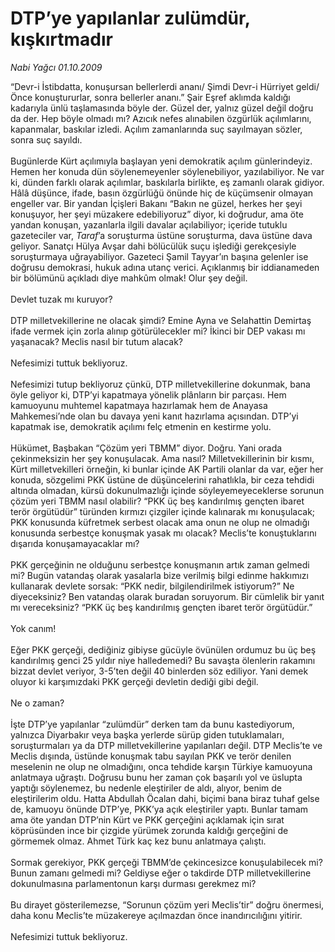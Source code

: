 # DTP’ye yapılanlar zulümdür, kışkırtmadır

*Nabi Yağcı 01.10.2009*

<div class="taraf_structure_2col_1zq">
<div class="margen_n">



 <p>“Devr-i İstibdatta, konuşursan bellerlerdi ananı/ Şimdi Devr-i Hürriyet geldi/ Önce konuştururlar, sonra bellerler ananı.” Şair Eşref aklımda kaldığı kadarıyla ünlü taşlamasında böyle der. Güzel der, yalnız güzel değil doğru da der. Hep böyle olmadı mı? Azıcık nefes alınabilen özgürlük açılımlarını, kapanmalar, baskılar izledi. Açılım zamanlarında suç sayılmayan sözler, sonra suç sayıldı. <br/><br/>Bugünlerde Kürt açılımıyla başlayan yeni demokratik açılım günlerindeyiz. Hemen her konuda dün söylenemeyenler söylenebiliyor, yazılabiliyor. Ne var ki, dünden farklı olarak açılımlar, baskılarla birlikte, eş zamanlı olarak gidiyor. Hâlâ düşünce, ifade, basın özgürlüğü önünde hiç de küçümsenir olmayan engeller var. Bir yandan İçişleri Bakanı “Bakın ne güzel, herkes her şeyi konuşuyor, her şeyi müzakere edebiliyoruz” diyor, ki doğrudur, ama öte yandan konuşan, yazanlarla ilgili davalar açılabiliyor; içeride tutuklu gazeteciler var, <i>Taraf</i>’a soruşturma üstüne soruşturma, dava üstüne dava geliyor. Sanatçı Hülya Avşar dahi bölücülük suçu işlediği gerekçesiyle soruşturmaya uğrayabiliyor. Gazeteci Şamil Tayyar’ın başına gelenler ise doğrusu demokrasi, hukuk adına utanç verici. Açıklanmış bir iddianameden bir bölümünü açıkladı diye mahkûm olmak! Olur şey değil. <br/><br/>Devlet tuzak mı kuruyor? <br/><br/>DTP milletvekillerine ne olacak şimdi? Emine Ayna ve Selahattin Demirtaş ifade vermek için zorla alınıp götürülecekler mi? İkinci bir DEP vakası mı yaşanacak? Meclis nasıl bir tutum alacak? <br/><br/>Nefesimizi tuttuk bekliyoruz. <br/><br/>Nefesimizi tutup bekliyoruz çünkü, DTP milletvekillerine dokunmak, bana öyle geliyor ki, DTP’yi kapatmaya yönelik plânların bir parçası. Hem kamuoyunu muhtemel kapatmaya hazırlamak hem de Anayasa Mahkemesi’nde olan bu davaya yeni kanıt hazırlama açısından. DTP’yi kapatmak ise, demokratik açılımı felç etmenin en kestirme yolu. <br/><br/>Hükümet, Başbakan “Çözüm yeri TBMM” diyor. Doğru. Yani orada çekinmeksizin her şey konuşulacak. Ama nasıl? Milletvekillerinin bir kısmı, Kürt milletvekilleri örneğin, ki bunlar içinde AK Partili olanlar da var, eğer her konuda, sözgelimi PKK üstüne de düşüncelerini rahatlıkla, bir ceza tehdidi altında olmadan, kürsü dokunulmazlığı içinde söyleyemeyeceklerse sorunun çözüm yeri TBMM nasıl olabilir? “PKK üç beş kandırılmış gençten ibaret terör örgütüdür” türünden kırmızı çizgiler içinde kalınarak mı konuşulacak; PKK konusunda küfretmek serbest olacak ama onun ne olup ne olmadığı konusunda serbestçe konuşmak yasak mı olacak? Meclis’te konuştuklarını dışarıda konuşamayacaklar mı? <br/><br/>PKK gerçeğinin ne olduğunu serbestçe konuşmanın artık zaman gelmedi mi? Bugün vatandaş olarak yasalarla bize verilmiş bilgi edinme hakkımızı kullanarak devlete sorsak: “PKK nedir, bilgilendirilmek istiyorum?” Ne diyeceksiniz? Ben vatandaş olarak buradan soruyorum. Bir cümlelik bir yanıt mı vereceksiniz? “PKK üç beş kandırılmış gençten ibaret terör örgütüdür.” <br/><br/>Yok canım! <br/><br/>Eğer PKK gerçeği, dediğiniz gibiyse gücüyle övünülen ordumuz bu üç beş kandırılmış genci 25 yıldır niye halledemedi? Bu savaşta ölenlerin rakamını bizzat devlet veriyor, 3-5’ten değil 40 binlerden söz ediliyor. Yani demek oluyor ki karşımızdaki PKK gerçeği devletin dediği gibi değil. <br/><br/>Ne o zaman? <br/><br/>İşte DTP’ye yapılanlar “zulümdür” derken tam da bunu kastediyorum, yalnızca Diyarbakır veya başka yerlerde sürüp giden tutuklamaları, soruşturmaları ya da DTP milletvekillerine yapılanları değil. DTP Meclis’te ve Meclis dışında, üstünde konuşmak tabu sayılan PKK ve terör denilen meselenin ne olup ne olmadığını, onca tehdide karşın Türkiye kamuoyuna anlatmaya uğraştı. Doğrusu bunu her zaman çok başarılı yol ve üslupta yaptığı söylenemez, bu nedenle eleştiriler de aldı, alıyor, benim de eleştirilerim oldu. Hatta Abdullah Öcalan dahi, biçimi bana biraz tuhaf gelse de, kamuoyu önünde DTP’ye, PKK’ya açık eleştiriler yaptı. Bunlar tamam ama öte yandan DTP’nin Kürt ve PKK gerçeğini açıklamak için sırat köprüsünden ince bir çizgide yürümek zorunda kaldığı gerçeğini de görmemek olmaz. Ahmet Türk kaç kez bunu anlatmaya çalıştı. <br/><br/>Sormak gerekiyor, PKK gerçeği TBMM’de çekincesizce konuşulabilecek mi? Bunun zamanı gelmedi mi? Geldiyse eğer o takdirde DTP milletvekillerine dokunulmasına parlamentonun karşı durması gerekmez mi? <br/><br/>Bu dirayet gösterilemezse, “Sorunun çözüm yeri Meclis’tir” doğru önermesi, daha konu Meclis’te müzakereye açılmazdan önce inandırıcılığını yitirir. <br/><br/>Nefesimizi tuttuk bekliyoruz.</p>
<br/>
<br/>
<br/>



<br/>


<div id="taraf_not">
</div>

</div>


</div>
